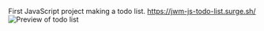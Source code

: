First JavaScript project making a todo list. 
https://jwm-js-todo-list.surge.sh/
![Preview of todo list](preview_img.png)
